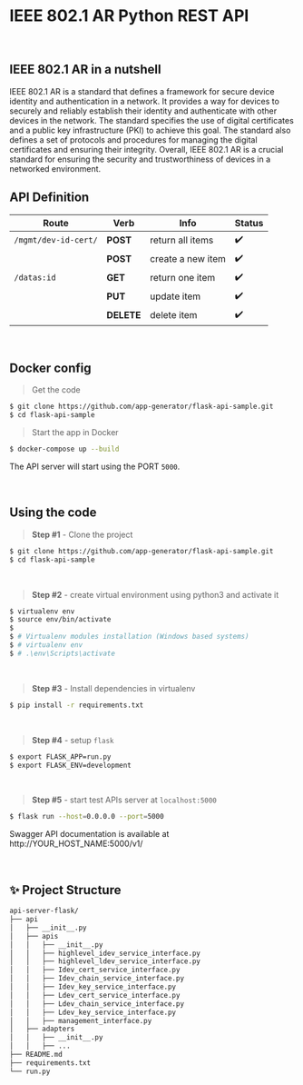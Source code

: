 # IEEE 802.1 AR Python REST API

<br />

## IEEE 802.1 AR in a nutshell

IEEE 802.1 AR is a standard that defines a framework for secure device identity and authentication in a network. It provides a way for devices to securely and reliably establish their identity and authenticate with other devices in the network. The standard specifies the use of digital certificates and a public key infrastructure (PKI) to achieve this goal. The standard also defines a set of protocols and procedures for managing the digital certificates and ensuring their integrity. Overall, IEEE 802.1 AR is a crucial standard for ensuring the security and trustworthiness of devices in a networked environment.

## API Definition

| Route                | Verb       | Info | Status | 
|----------------------|------------| --- | --- | 
| `/mgmt/dev-id-cert/` | **POST**   | return all items  | ✔️ | 
|                      | **POST**   | create a new item | ✔️ |
| `/datas:id`          | **GET**    | return one item   | ✔️ | 
|                      | **PUT**    | update item       | ✔️ |
|                      | **DELETE** | delete item       | ✔️ |

<br />

## Docker config

> Get the code

```bash
$ git clone https://github.com/app-generator/flask-api-sample.git
$ cd flask-api-sample
```

> Start the app in Docker

```bash
$ docker-compose up --build  
```

The API server will start using the PORT `5000`.

<br />

## Using the code

> **Step #1** - Clone the project

```bash
$ git clone https://github.com/app-generator/flask-api-sample.git
$ cd flask-api-sample
```

<br />

> **Step #2** - create virtual environment using python3 and activate it 

```bash
$ virtualenv env
$ source env/bin/activate
$
$ # Virtualenv modules installation (Windows based systems)
$ # virtualenv env
$ # .\env\Scripts\activate
```

<br />

> **Step #3** - Install dependencies in virtualenv

```bash
$ pip install -r requirements.txt
```

<br />

> **Step #4** - setup `flask`

```bash
$ export FLASK_APP=run.py
$ export FLASK_ENV=development
```
<br />

> **Step #5** - start test APIs server at `localhost:5000`

```bash
$ flask run --host=0.0.0.0 --port=5000
```

Swagger API documentation is available at http://YOUR_HOST_NAME:5000/v1/

<br />

## ✨ Project Structure

```bash
api-server-flask/
├── api
│   ├── __init__.py
│   ├── apis
│   │   ├── __init__.py
│   │   ├── highlevel_idev_service_interface.py
│   │   ├── highlevel_ldev_service_interface.py
│   │   ├── Idev_cert_service_interface.py
│   │   ├── Idev_chain_service_interface.py
│   │   ├── Idev_key_service_interface.py
│   │   ├── Ldev_cert_service_interface.py
│   │   ├── Ldev_chain_service_interface.py
│   │   ├── Ldev_key_service_interface.py
│   │   ├── management_interface.py
│   ├── adapters
│   │   ├── __init__.py
│   │   ├── ...
├── README.md
├── requirements.txt
└── run.py
```
<br />

